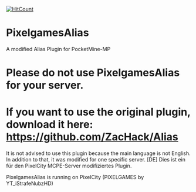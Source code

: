 [![HitCount](http://hits.dwyl.io/YTiStrafeNubzHD/PixelgamesAlias.svg)](http://hits.dwyl.io/YTiStrafeNubzHD/PixelgamesAlias)

# PixelgamesAlias

A modified Alias Plugin for PocketMine-MP

# Please do not use PixelgamesAlias for your server.
# If you want to use the original plugin, download it here: https://github.com/ZacHack/Alias

It is not advised to use this plugin because the main language is not English. In addition to that, it was modified for one specific server.
[DE] Dies ist ein für den PixelCity MCPE-Server modifiziertes Plugin.

PixelgamesAlias is running on PixelCity (PIXELGAMES by YT_iStrafeNubzHD)
